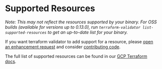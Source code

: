 # Supported Resources

*Note: This may not reflect the resources supported by your binary. For OSS builds (available for versions up to 0.13.0), run `terraform-validator list-supported-resources` to get an up-to-date list for your binary.*

If you want terraform validator to add support for a resource, please [open an enhancement request](https://github.com/GoogleCloudPlatform/terraform-validator/issues/new?assignees=&labels=enhancement&template=enhancement.md) and consider [contributing code](./contributing/index.md).

The full list of supported resources can be found in our [GCP Terraform docs](https://cloud.google.com/docs/terraform/policy-validation/create-cai-constraints#supported_resources).
